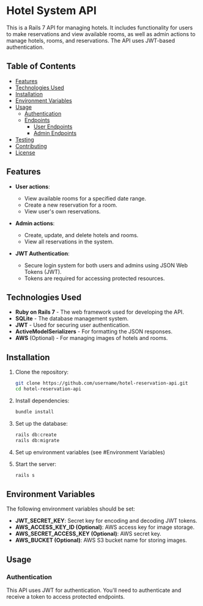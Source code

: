 # Hotel System API

This is a Rails 7 API for managing hotels. It includes functionality for users to make reservations and view available rooms, as well as admin actions to manage hotels, rooms, and reservations. The API uses JWT-based authentication.

## Table of Contents

- [Features](#features)
- [Technologies Used](#technologies-used)
- [Installation](#installation)
- [Environment Variables](#environment-variables)
- [Usage](#usage)
  - [Authentication](#authentication)
  - [Endpoints](#endpoints)
    - [User Endpoints](#user-endpoints)
    - [Admin Endpoints](#admin-endpoints)
- [Testing](#testing)
- [Contributing](#contributing)
- [License](#license)

## Features

- **User actions**:
  - View available rooms for a specified date range.
  - Create a new reservation for a room.
  - View user's own reservations.

- **Admin actions**:
  - Create, update, and delete hotels and rooms.
  - View all reservations in the system.
  
- **JWT Authentication**:
  - Secure login system for both users and admins using JSON Web Tokens (JWT).
  - Tokens are required for accessing protected resources.

## Technologies Used

- **Ruby on Rails 7** - The web framework used for developing the API.
- **SQLite** - The database management system.
- **JWT** - Used for securing user authentication.
- **ActiveModelSerializers** - For formatting the JSON responses.
- **AWS** (Optional) - For managing images of hotels and rooms.

## Installation

1. Clone the repository:
   ```bash
   git clone https://github.com/username/hotel-reservation-api.git
   cd hotel-reservation-api

2. Install dependencies:
   ```bash
   bundle install

3. Set up the database:
   ```bash
   rails db:create
   rails db:migrate

4. Set up environment variables (see #Environment Variables)

5. Start the server:
   ```bash
   rails s


## Environment Variables
The following environment variables should be set:

- **JWT_SECRET_KEY**: Secret key for encoding and decoding JWT tokens.
- **AWS_ACCESS_KEY_ID (Optional)**: AWS access key for image storage.
- **AWS_SECRET_ACCESS_KEY (Optional)**: AWS secret key.
- **AWS_BUCKET (Optional)**: AWS S3 bucket name for storing images.


## Usage

### Authentication

This API uses JWT for authentication. You'll need to authenticate and receive a token to access protected endpoints.